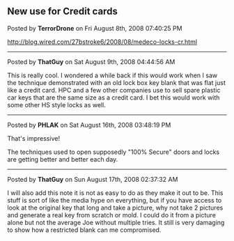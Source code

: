 ## New use for Credit cards
Posted by **TerrorDrone** on Fri August 8th, 2008 07:40:25 PM

<http://blog.wired.com/27bstroke6/2008/08/medeco-locks-cr.html>

--------------------------------------------------------------------------------

Posted by **ThatGuy** on Sat August 9th, 2008 04:44:56 AM

This is really cool. I wondered a while back if this would work when I saw the
technique demonstrated with an old lock box key blank that was flat just like a
credit card. HPC and a few other companies use to sell spare plastic car keys
that are the same size as a credit card. I bet this would work with some other
HS style locks as well.

--------------------------------------------------------------------------------

Posted by **PHLAK** on Sat August 16th, 2008 03:48:19 PM

That's impressive!

The techniques used to open supposedly "100% Secure" doors and locks are getting
better and better each day.

--------------------------------------------------------------------------------

Posted by **ThatGuy** on Sun August 17th, 2008 02:37:32 AM

I will also add this note it is not as easy to do as they make it out to be.
This stuff is sort of like the media hype on everything, but if you have access
to look at the original key that long and take a picture, why not take 2
pictures and generate a  real key from scratch or mold. I could do it from a
picture alone but not the average Joe without multiple tries. It still is very
damaging to show how a restricted blank can me compromised.

